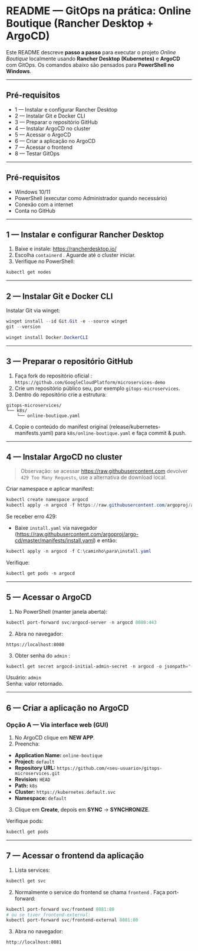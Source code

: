 # README — GitOps na prática: Online Boutique (Rancher Desktop + ArgoCD)

Este README descreve **passo a passo** para executar o projeto *Online Boutique* localmente usando **Rancher Desktop (Kubernetes)** e **ArgoCD** com GitOps. Os comandos abaixo são pensados para **PowerShell no Windows**.

---

## Pré-requisitos
- 1 — Instalar e configurar Rancher Desktop
- 2 — Instalar Git e  Docker CLI
- 3 — Preparar o repositório GitHub 
- 4 — Instalar ArgoCD no cluster
- 5 — Acessar o ArgoCD
- 6 — Criar a aplicação no ArgoCD 
- 7 — Acessar o frontend 
- 8 — Testar GitOps

---

## Pré-requisitos
- Windows 10/11 
- PowerShell (executar como Administrador quando necessário)
- Conexão com a internet
- Conta no GitHub

---

## 1 — Instalar e configurar Rancher Desktop
1. Baixe e instale: https://rancherdesktop.io/    
2. Escolha `containerd` . Aguarde até o cluster iniciar.  
3. Verifique no PowerShell:
```powershell
kubectl get nodes
```

---

## 2 — Instalar Git e Docker CLI
Instalar Git via winget:
```powershell
winget install --id Git.Git -e --source winget
git --version
```

```powershell
winget install Docker.DockerCLI
```

---

## 3 — Preparar o repositório GitHub 
1. Faça fork do repositório oficial :  
   `https://github.com/GoogleCloudPlatform/microservices-demo`
2. Crie um repositório público seu, por exemplo `gitops-microservices`.
3. Dentro do repositório crie a estrutura:
```
gitops-microservices/
└── k8s/
    └── online-boutique.yaml
```
4. Copie o conteúdo do manifest original (release/kubernetes-manifests.yaml) para `k8s/online-boutique.yaml` e faça commit & push.

---

## 4 — Instalar ArgoCD no cluster
> Observação: se acessar https://raw.githubusercontent.com devolver `429 Too Many Requests`, use a alternativa de download local.

Criar namespace e aplicar manifest:
```powershell
kubectl create namespace argocd
kubectl apply -n argocd -f https://raw.githubusercontent.com/argoproj/argo-cd/master/manifests/install.yaml
```
Se receber erro 429:
- Baixe `install.yaml` via navegador (https://raw.githubusercontent.com/argoproj/argo-cd/master/manifests/install.yaml) e então:
```powershell
kubectl apply -n argocd -f C:\caminho\para\install.yaml
```
Verifique:
```powershell
kubectl get pods -n argocd
```

---

## 5 — Acessar o ArgoCD 
1. No PowerShell (manter janela aberta):
```powershell
kubectl port-forward svc/argocd-server -n argocd 8080:443
```
2. Abra no navegador:
```
https://localhost:8080
```
3. Obter senha do `admin` :
```powershell
kubectl get secret argocd-initial-admin-secret -n argocd -o jsonpath="{.data.password}" | %{ [System.Text.Encoding]::UTF8.GetString([System.Convert]::FromBase64String($_)) }
```
Usuário: `admin`  
Senha: valor retornado.

---

## 6 — Criar a aplicação no ArgoCD

### Opção A — Via interface web (GUI)
1. No ArgoCD clique em **NEW APP**.
2. Preencha:
- **Application Name:** `online-boutique`  
- **Project:** `default`  
- **Repository URL:** `https://github.com/<seu-usuario>/gitops-microservices.git`  
- **Revision:** `HEAD`  
- **Path:** `k8s`  
- **Cluster:** `https://kubernetes.default.svc`  
- **Namespace:** `default`  
3. Clique em **Create**, depois em **SYNC** → **SYNCHRONIZE**.

Verifique pods:
```powershell
kubectl get pods
```

---

## 7 — Acessar o frontend da aplicação
1. Lista services:
```powershell
kubectl get svc
```
2. Normalmente o service do frontend se chama `frontend` . Faça port-forward:
```powershell
kubectl port-forward svc/frontend 8081:80
# ou se tiver frontend-external:
kubectl port-forward svc/frontend-external 8081:80
```
3. Abra no navegador:
```
http://localhost:8081
```

